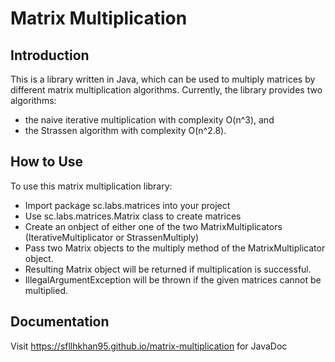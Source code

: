 # Matrix Multiplication

## Introduction
This is a library written in Java, which can be used to multiply matrices by different matrix multiplication algorithms. Currently, the library provides two algorithms:
* the naive iterative multiplication with complexity O(n^3), and
* the Strassen algorithm with complexity O(n^2.8).

## How to Use
To use this matrix multiplication library:
* Import package sc.labs.matrices into your project
* Use sc.labs.matrices.Matrix class to create matrices
* Create an onbject of either one of the two MatrixMultiplicators (IterativeMultiplicator or StrassenMultiply)
* Pass two Matrix objects to the multiply method of the MatrixMultiplicator object.
* Resulting Matrix object will be returned if multiplication is successful.
* IllegalArgumentException will be thrown if the given matrices cannot be multiplied.

## Documentation
Visit https://sfllhkhan95.github.io/matrix-multiplication for JavaDoc

